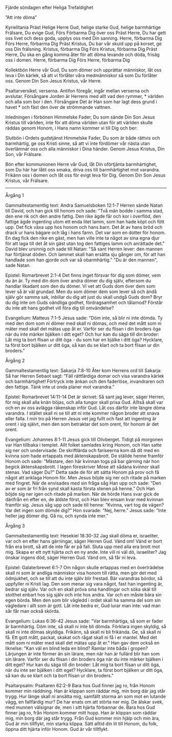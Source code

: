 ﻿Fjärde söndagen efter Heliga Trefaldighet




”Att inte döma”




Kyrielitania
Präst        Helige Herre Gud, helige starke Gud, helige barmhärtige Frälsare, Du evige Gud,
Förs        Förbarma Dig över oss
Präst        Herre, Du har gett oss livet och dess goda, upplys oss med Din sanning. Herre, förbarma Dig
Förs        Herre, förbarma Dig
Präst        Kristus, Du bar vår skuld upp på korset, ge oss Din frälsning. Kristus, förbarma Dig
Förs        Kristus, förbarma Dig
Präst        Herre, Du ska en gång komma åter för att döma levande och döda, frisäg oss i domen. Herre, förbarma Dig
Förs        Herre, förbarma Dig




Kollektbön
Herre vår Gud, Du som dömer och upprättar människor,
låt oss leva i Din kärlek, 
så att vi förlåter våra medmänniskor så som Du förlåter oss.
Genom Din Son Jesus Kristus, vår Herre.




Psaltarversikel, verserna. Antifon föregår, ingår mellan verserna och avslutar.
Försångare        Jorden är Herrens med allt vad den rymmer, * världen och alla som bor i den.
Försångare        Det är Han som har lagt dess grund i havet * och fäst den över de strömmande vattnen.        




Inledningen i förbönen
Himmelske Fader, Du som sände Din Son Jesus Kristus till världen, inte för att döma världen utan för att världen skulle räddas genom Honom,
i Hans namn kommer vi till Dig och ber: 




Slutbön i Ordets gudstjänst
Himmelske Fader, Du som är både rättvis och barmhärtig, ge oss Kristi sinne, så att vi inte fördömer vår nästa utan överlämnar oss och alla människor i Dina händer.
Genom Jesus Kristus, Din Son, vår Frälsare.




Bön efter kommunionen
Herre vår Gud, låt Din oförtjänta barmhärtighet, som Du här har låtit oss smaka, driva oss till barmhärtighet mot varandra. Frikänn oss i domen och låt oss för evigt leva för Dig. Genom Din Son Jesus Kristus, vår Frälsare.




________________
Årgång 1




Gammaltestamentlig text: Andra Samuelsboken 12:1-7
Herren sände Natan till David, och han gick till honom och sade: "Två män bodde i samma stad, den ene rik och den andre fattig. Den rike ägde får och kor i överflöd, den fattige ägde ingenting utom ett enda litet lamm, som han hade köpt och fött upp. Det fick växa upp hos honom och hans barn. Det åt av hans bröd och drack ur hans bägare och låg i hans famn. Det var som en dotter för honom. En dag fick den rike en gäst, men han ville inte ta något av sina egna djur för att laga till det åt sin gäst utan tog den fattiges lamm och anrättade det." 
David blev ursinnig och sade till Natan: "Så sant Herren lever: den mannen har förtjänat döden. Och lammet skall han ersätta sju gånger om, för att han handlade som han gjorde och var så obarmhärtig." "Du är den mannen", sade Natan. 




Epistel: Romarbrevet 2:1-4
Det finns inget försvar för dig som dömer, vem du än är. Ty med din dom över andra dömer du dig själv, eftersom du handlar likadant som den du dömer. Vi vet att Guds dom över dem som lever så är väl grundad. Men du som dömer dem som lever så och ändå själv gör samma sak, inbillar du dig att just du skall undgå Guds dom? Bryr du dig inte om Guds oändliga godhet, fördragsamhet och tålamod? Förstår du inte att hans godhet vill föra dig till omvändelse? 




Evangelium: Matteus 7:1-5
Jesus sade: "Döm inte, så blir ni inte dömda. Ty med den dom som ni dömer med skall ni dömas, och med det mått som ni mäter med skall det mätas upp åt er. Varför ser du flisan i din broders öga när du inte märker bjälken i ditt eget? Och hur kan du säga till din broder: Låt mig ta bort flisan ur ditt öga - du som har en bjälke i ditt öga? Hycklare, ta först bort bjälken ur ditt öga, så kan du se klart och ta bort flisan ur din broders."




Årgång 2




Gammaltestamentlig text: Sakarja 7:8-10 
Åter kom Herrens ord till Sakarja: Så har Herren Sebaot sagt: ”Fäll rättfärdiga domar och visa varandra kärlek och barmhärtighet! Förtryck inte änkan och den faderlöse, invandraren och den fattige. Tänk inte ut onda planer mot varandra.”




Epistel: Romarbrevet 14:11-14
Det är skrivet: Så sant jag lever, säger Herren, för mig skall alla knän böjas, och alla tungor skall prisa Gud. 
Alltså skall var och en av oss avlägga räkenskap inför Gud. 
Låt oss därför inte längre döma varandra. I stället skall ni se till att ni inte kommer någon broder att snava eller falla. I min tro på Herren Jesus vet jag fullt och fast att ingenting är orent i sig självt, men den som betraktar det som orent, för honom är det orent.




Evangelium: Johannes 8:1-11 
Jesus gick till Olivberget. Tidigt på morgonen var Han tillbaka i templet. Allt folket samlades kring Honom, och Han satte sig ner och undervisade. De skriftlärda och fariseerna kom då dit med en kvinna som hade ertappats med äktenskapsbrott. De ställde henne framför Honom och sade: ”Mästare, den här kvinnan togs på bar gärning när hon begick äktenskapsbrott. I lagen föreskriver Mose att sådana kvinnor skall stenas. Vad säger Du?” Detta sade de för att sätta Honom på prov och få något att anklaga Honom för. Men Jesus böjde sig ner och ritade på marken med fingret. När de envisades med sin fråga såg Han upp och sade: ”Den av er som är fri från synd skall kasta första stenen på henne.” Och Han böjde sig ner igen och ritade på marken. När de hörde Hans svar gick de därifrån en efter en, de äldste först, och Han blev ensam kvar med kvinnan framför sig. Jesus såg upp och sade till henne: ”Kvinna, vart tog de vägen? Var det ingen som dömde dig?” Hon svarade: ”Nej, herre.” Jesus sade: ”Inte heller jag dömer dig. Gå nu, och synda inte mer.” 




Årgång 3




Gammaltestamentlig text: Hesekiel 18:30-32
Jag skall döma er, israeliter, var och en efter hans gärningar, säger Herren Gud. Vänd om! Vänd er bort från era brott, så att de inte får er på fall. Sluta upp med alla era brott mot mig. Skapa er ett nytt hjärta och en ny ande. Inte vill ni väl dö, israeliter? Jag önskar ingens död, säger Herren Gud. Vänd om, så får ni leva.




Epistel: Galaterbrevet 6:1-7
Om någon skulle ertappas med en överträdelse skall ni som är andliga människor visa honom till rätta, men gör det med ödmjukhet, och se till att du inte själv blir frestad. Bär varandras bördor, så uppfyller ni Kristi lag. Den som menar sig vara något, fast han ingenting är, bedrar sig själv. Var och en skall pröva sina handlingar och söka skäl till stolthet enbart hos sig själv och inte hos andra. Var och en måste bära sin egen börda. Men den som blir vägledd i ordet skall ha samma del som sin vägledare i allt som är gott. Låt inte bedra er, Gud lurar man inte: vad man sår får man också skörda. 




Evangelium: Lukas 6:36-42
Jesus sade: "Var barmhärtiga, så som er fader är barmhärtig. Döm inte, så skall ni inte bli dömda. Förklara ingen skyldig, så skall ni inte dömas skyldiga. Frikänn, så skall ni bli frikända. Ge, så skall ni få. Ett gott mått, packat, skakat och rågat skall ni få i er mantel. Med det mått som ni mäter med skall det mätas upp åt er." Han gav dem också en liknelse: "Kan väl en blind leda en blind? Ramlar inte båda i gropen? Lärjungen är inte förmer än sin lärare, men när han är fullärd blir han som sin lärare. Varför ser du flisan i din broders öga när du inte märker bjälken i ditt eget? Hur kan du säga till din broder: Låt mig ta bort flisan ur ditt öga, när du inte ser bjälken i ditt eget? Hycklare, ta först bort bjälken ur ditt öga, så kan du se klart och ta bort flisan ur din broders." 




Psaltarpsalm: Psaltaren 62:2-9
Bara hos Gud finner jag ro, från Honom kommer min räddning. 
Han är klippan som räddar mig, min borg där jag står trygg. 
Hur länge skall ni ansätta mig, samfällt storma an som mot en lutande vägg, en fallfärdig mur? 
De har enats om att störta ner mig. De älskar svek, med munnen välsignar de, men i sitt hjärta förbannar de. 
Bara hos Gud finner jag ro, från Honom kommer mitt hopp. 
Han är klippan som räddar mig, min borg där jag står trygg. 
Från Gud kommer min hjälp och min ära, Gud är min tillflykt, min starka klippa. 
Sätt alltid din lit till Honom, du folk, öppna ditt hjärta inför Honom. Gud är vår tillflykt.